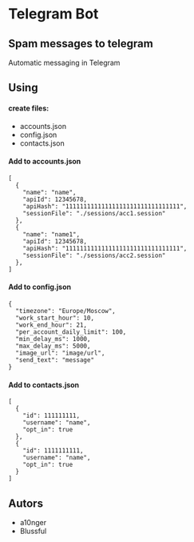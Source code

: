 # Telegram Bot

## Spam messages to telegram

Automatic messaging in Telegram

## Using

#### create files:

- accounts.json
- config.json
- contacts.json

#### Add to accounts.json

```
[
  {
    "name": "name",
    "apiId": 12345678,
    "apiHash": "11111111111111111111111111111111",
    "sessionFile": "./sessions/acc1.session"
  },
  {
    "name": "name1",
    "apiId": 12345678,
    "apiHash": "11111111111111111111111111111111",
    "sessionFile": "./sessions/acc2.session"
  },
]
```

#### Add to config.json

```
{
  "timezone": "Europe/Moscow",
  "work_start_hour": 10,
  "work_end_hour": 21,
  "per_account_daily_limit": 100,
  "min_delay_ms": 1000,
  "max_delay_ms": 5000,
  "image_url": "image/url",
  "send_text": "message"
}
```

#### Add to contacts.json

```
[
  {
    "id": 111111111,
    "username": "name",
    "opt_in": true
  },
  {
    "id": 1111111111,
    "username": "name",
    "opt_in": true
  }
]
```

## Autors

- a10nger
- Blussful